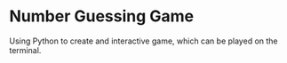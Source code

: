 # Number Guessing Game
 Using Python to create and interactive game, which can be played on the terminal. 
